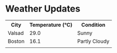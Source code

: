 # Weather Updates

<!-- WEATHER-UPDATE-START -->
<table><tr><th>City</th><th>Temperature (°C)</th><th>Condition</th></tr><tr><td>Valsad</td><td>29.0</td><td>Sunny</td></tr><tr><td>Boston</td><td>16.1</td><td>Partly Cloudy</td></tr><tr><td></td><td></td><td></td></tr></table>
<!-- WEATHER-UPDATE-END -->
